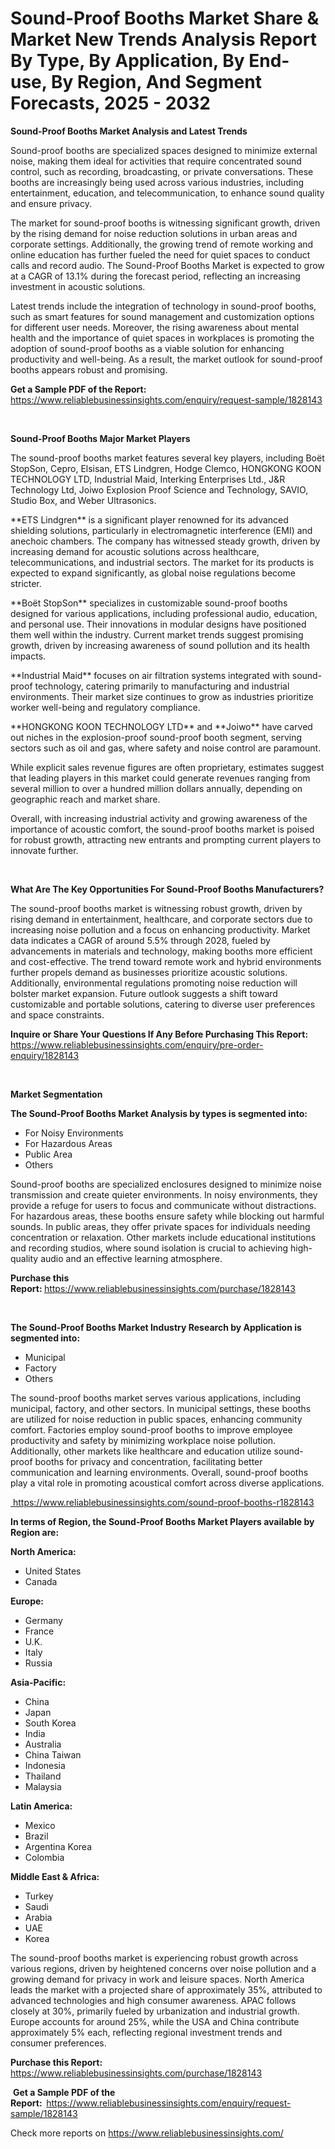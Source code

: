 <p><h1>Sound-Proof Booths Market Share & Market New Trends Analysis Report By Type, By Application, By End-use, By Region, And Segment Forecasts, 2025 - 2032</h1></p><p><strong>Sound-Proof Booths Market Analysis and Latest Trends</strong></p>
<p><p>Sound-proof booths are specialized spaces designed to minimize external noise, making them ideal for activities that require concentrated sound control, such as recording, broadcasting, or private conversations. These booths are increasingly being used across various industries, including entertainment, education, and telecommunication, to enhance sound quality and ensure privacy.</p><p>The market for sound-proof booths is witnessing significant growth, driven by the rising demand for noise reduction solutions in urban areas and corporate settings. Additionally, the growing trend of remote working and online education has further fueled the need for quiet spaces to conduct calls and record audio. The Sound-Proof Booths Market is expected to grow at a CAGR of 13.1% during the forecast period, reflecting an increasing investment in acoustic solutions.</p><p>Latest trends include the integration of technology in sound-proof booths, such as smart features for sound management and customization options for different user needs. Moreover, the rising awareness about mental health and the importance of quiet spaces in workplaces is promoting the adoption of sound-proof booths as a viable solution for enhancing productivity and well-being. As a result, the market outlook for sound-proof booths appears robust and promising.</p></p>
<p><strong>Get a Sample PDF of the Report:&nbsp;</strong> <a href="https://www.reliablebusinessinsights.com/enquiry/request-sample/1828143?utm_campaign=3148&utm_medium=2&utm_source=Github&utm_content=ia&utm_term=05042025&utm_id=sound-proof-booths">https://www.reliablebusinessinsights.com/enquiry/request-sample/1828143</a></p>
<p>&nbsp;</p>
<p><strong>Sound-Proof Booths Major Market Players</strong></p>
<p><p>The sound-proof booths market features several key players, including Boët StopSon, Cepro, Elsisan, ETS Lindgren, Hodge Clemco, HONGKONG KOON TECHNOLOGY LTD, Industrial Maid, Interking Enterprises Ltd., J&R Technology Ltd, Joiwo Explosion Proof Science and Technology, SAVIO, Studio Box, and Weber Ultrasonics. </p><p>**ETS Lindgren** is a significant player renowned for its advanced shielding solutions, particularly in electromagnetic interference (EMI) and anechoic chambers. The company has witnessed steady growth, driven by increasing demand for acoustic solutions across healthcare, telecommunications, and industrial sectors. The market for its products is expected to expand significantly, as global noise regulations become stricter.</p><p>**Boët StopSon** specializes in customizable sound-proof booths designed for various applications, including professional audio, education, and personal use. Their innovations in modular designs have positioned them well within the industry. Current market trends suggest promising growth, driven by increasing awareness of sound pollution and its health impacts.</p><p>**Industrial Maid** focuses on air filtration systems integrated with sound-proof technology, catering primarily to manufacturing and industrial environments. Their market size continues to grow as industries prioritize worker well-being and regulatory compliance.</p><p>**HONGKONG KOON TECHNOLOGY LTD** and **Joiwo** have carved out niches in the explosion-proof sound-proof booth segment, serving sectors such as oil and gas, where safety and noise control are paramount. </p><p>While explicit sales revenue figures are often proprietary, estimates suggest that leading players in this market could generate revenues ranging from several million to over a hundred million dollars annually, depending on geographic reach and market share. </p><p>Overall, with increasing industrial activity and growing awareness of the importance of acoustic comfort, the sound-proof booths market is poised for robust growth, attracting new entrants and prompting current players to innovate further.</p></p>
<p>&nbsp;</p>
<p><strong>What Are The Key Opportunities For Sound-Proof Booths Manufacturers?</strong></p>
<p><p>The sound-proof booths market is witnessing robust growth, driven by rising demand in entertainment, healthcare, and corporate sectors due to increasing noise pollution and a focus on enhancing productivity. Market data indicates a CAGR of around 5.5% through 2028, fueled by advancements in materials and technology, making booths more efficient and cost-effective. The trend toward remote work and hybrid environments further propels demand as businesses prioritize acoustic solutions. Additionally, environmental regulations promoting noise reduction will bolster market expansion. Future outlook suggests a shift toward customizable and portable solutions, catering to diverse user preferences and space constraints.</p></p>
<p><strong>Inquire or Share Your Questions If Any Before Purchasing This Report:</strong> <a href="https://www.reliablebusinessinsights.com/enquiry/pre-order-enquiry/1828143?utm_campaign=3148&utm_medium=2&utm_source=Github&utm_content=ia&utm_term=05042025&utm_id=sound-proof-booths">https://www.reliablebusinessinsights.com/enquiry/pre-order-enquiry/1828143</a></p>
<p>&nbsp;</p>
<p><strong>Market Segmentation</strong></p>
<p><strong>The Sound-Proof Booths Market Analysis by types is segmented into:</strong></p>
<p><ul><li>For Noisy Environments</li><li>For Hazardous Areas</li><li>Public Area</li><li>Others</li></ul></p>
<p><p>Sound-proof booths are specialized enclosures designed to minimize noise transmission and create quieter environments. In noisy environments, they provide a refuge for users to focus and communicate without distractions. For hazardous areas, these booths ensure safety while blocking out harmful sounds. In public areas, they offer private spaces for individuals needing concentration or relaxation. Other markets include educational institutions and recording studios, where sound isolation is crucial to achieving high-quality audio and an effective learning atmosphere.</p></p>
<p><strong>Purchase this Report:&nbsp;</strong><a href="https://www.reliablebusinessinsights.com/purchase/1828143?utm_campaign=3148&utm_medium=2&utm_source=Github&utm_content=ia&utm_term=05042025&utm_id=sound-proof-booths">https://www.reliablebusinessinsights.com/purchase/1828143</a></p>
<p>&nbsp;</p>
<p><strong>The Sound-Proof Booths Market Industry Research by Application is segmented into:</strong></p>
<p><ul><li>Municipal</li><li>Factory</li><li>Others</li></ul></p>
<p><p>The sound-proof booths market serves various applications, including municipal, factory, and other sectors. In municipal settings, these booths are utilized for noise reduction in public spaces, enhancing community comfort. Factories employ sound-proof booths to improve employee productivity and safety by minimizing workplace noise pollution. Additionally, other markets like healthcare and education utilize sound-proof booths for privacy and concentration, facilitating better communication and learning environments. Overall, sound-proof booths play a vital role in promoting acoustical comfort across diverse applications.</p></p>
<p><a href="https://www.reliablebusinessinsights.com/sound-proof-booths-r1828143?utm_campaign=3148&utm_medium=2&utm_source=Github&utm_content=ia&utm_term=05042025&utm_id=sound-proof-booths">&nbsp;https://www.reliablebusinessinsights.com/sound-proof-booths-r1828143</a></p>
<p><strong>In terms of Region, the Sound-Proof Booths Market Players available by Region are:</strong></p>
<p>
    <p> <strong> North America: </strong>
        <ul>
            <li>United States</li>
            <li>Canada</li>
        </ul>
        </p> 
    <p> <strong> Europe: </strong>
        <ul>
            <li>Germany</li>
            <li>France</li>
            <li>U.K.</li>
            <li>Italy</li>
            <li>Russia</li>
        </ul>
        </p> 
    <p> <strong> Asia-Pacific: </strong>
        <ul>
            <li>China</li>
            <li>Japan</li>
            <li>South Korea</li>
            <li>India</li>
            <li>Australia</li>
            <li>China Taiwan</li>
            <li>Indonesia</li>
            <li>Thailand</li>
            <li>Malaysia</li>
        </ul>
        </p> 
    <p> <strong> Latin America: </strong>
        <ul>
            <li>Mexico</li>
            <li>Brazil</li>
            <li>Argentina Korea</li>
            <li>Colombia</li>
        </ul>
        </p> 
    <p> <strong> Middle East & Africa: </strong>
        <ul>
            <li>Turkey</li>
            <li>Saudi</li>
            <li>Arabia</li>
            <li>UAE</li>
            <li>Korea</li>
        </ul>
    </p>
    </p>
<p><p>The sound-proof booths market is experiencing robust growth across various regions, driven by heightened concerns over noise pollution and a growing demand for privacy in work and leisure spaces. North America leads the market with a projected share of approximately 35%, attributed to advanced technologies and high consumer awareness. APAC follows closely at 30%, primarily fueled by urbanization and industrial growth. Europe accounts for around 25%, while the USA and China contribute approximately 5% each, reflecting regional investment trends and consumer preferences.</p></p>
<p><strong>Purchase this Report: </strong><a href="https://www.reliablebusinessinsights.com/purchase/1828143?utm_campaign=3148&utm_medium=2&utm_source=Github&utm_content=ia&utm_term=05042025&utm_id=sound-proof-booths">https://www.reliablebusinessinsights.com/purchase/1828143</a></p>
<p>&nbsp;<strong>Get a Sample PDF of the Report:&nbsp;&nbsp;</strong><a href="https://www.reliablebusinessinsights.com/enquiry/request-sample/1828143?utm_campaign=3148&utm_medium=2&utm_source=Github&utm_content=ia&utm_term=05042025&utm_id=sound-proof-booths">https://www.reliablebusinessinsights.com/enquiry/request-sample/1828143</a></p>
<p><strong></strong></p>
<p>Check more reports on <a href="https://www.reliablebusinessinsights.com/?utm_campaign=3148&utm_medium=2&utm_source=Github&utm_content=ia&utm_term=05042025&utm_id=sound-proof-booths">https://www.reliablebusinessinsights.com/</a></p>